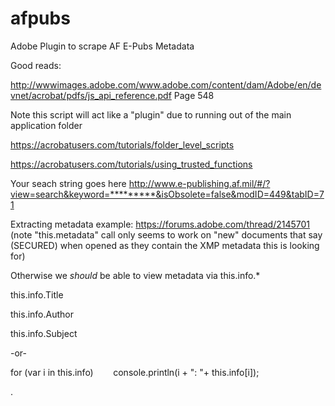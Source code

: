 # afpubs
Adobe Plugin to scrape AF E-Pubs Metadata 





Good reads: 

http://wwwimages.adobe.com/www.adobe.com/content/dam/Adobe/en/devnet/acrobat/pdfs/js_api_reference.pdf
Page 548

Note this script will act like a "plugin" due to running out of the main application folder

https://acrobatusers.com/tutorials/folder_level_scripts

https://acrobatusers.com/tutorials/using_trusted_functions


Your seach string goes here
http://www.e-publishing.af.mil/#/?view=search&keyword=*********&isObsolete=false&modID=449&tabID=71



Extracting metadata example:
https://forums.adobe.com/thread/2145701 (note "this.metadata" call only seems to work on "new" documents that say (SECURED) when opened as they contain the XMP metadata this is looking for)

Otherwise we *should* be able to view metadata via this.info.*

this.info.Title

this.info.Author

this.info.Subject


-or-

for (var i in this.info)  
     console.println(i + ": "+ this.info[i]);
     
.
